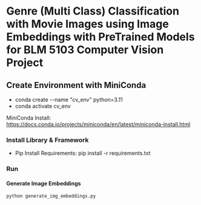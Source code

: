# Genre (Multi Class) Classification with Movie Images using Image Embeddings with PreTrained Models for BLM 5103 Computer Vision Project

## Create Environment with MiniConda
- conda create --name "cv_env" python=3.11
- conda activate cv_env

MiniConda Install: https://docs.conda.io/projects/miniconda/en/latest/miniconda-install.html

### Install Library & Framework
- Pip Install Requirements: pip install -r requirements.txt 

### Run

#### Generate Image Embeddings
`python generate_img_embeddings.py`
